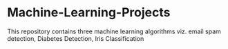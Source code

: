 # Machine-Learning-Projects
This repository contains three machine learning algorithms viz. email spam detection, Diabetes Detection, Iris Classification
